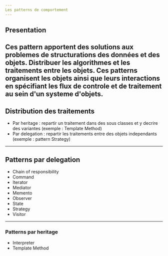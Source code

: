 ```yaml
---
Les patterns de comportement
---
```


## Presentation
Ces pattern apportent des solutions aux problemes de structurations des données 
et des objets. Distribuer les algorithmes et les traitements entre les objets.
Ces patterns organisent les objets ainsi que leurs interactions en spécifiant 
les flux de controle et de traitement au sein d'un systeme d'objets.
---
## Distribution des traitements
* Par heritage : repartir un traitement dans des sous classes et y decrire des variantes (exemple : Template Method)
* Par delegation : repartir les traitements entre des objets independants (exemple : pattern Strategy)
---
## Patterns par delegation
* Chain of responsibility
* Command
* Iterator
* Mediator
* Memento
* Observer
* State
* Strategy
* Visitor
---
### Patterns par heritage
* Interpreter
* Template Method